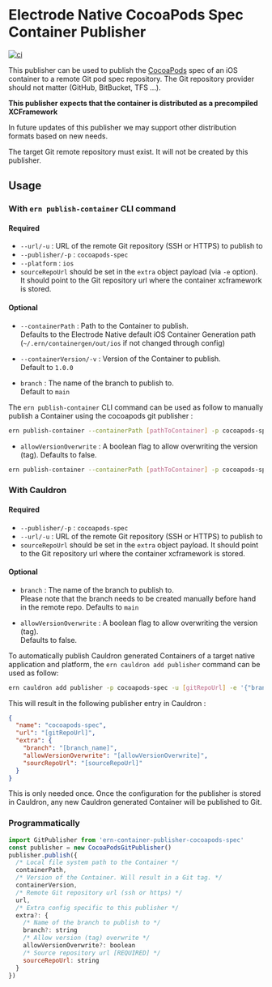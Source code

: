 # Electrode Native CocoaPods Spec Container Publisher

[![ci][1]][2]

This publisher can be used to publish the [CocoaPods][3] spec of an iOS container to a remote Git pod spec repository. The Git repository provider should not matter (GitHub, BitBucket, TFS ...).

**This publisher expects that the container is distributed as a precompiled XCFramework**

In future updates of this publisher we may support other distribution formats based on new needs.

The target Git remote repository must exist. It will not be created by this publisher.

## Usage

### With `ern publish-container` CLI command

#### Required

- `--url/-u` : URL of the remote Git repository (SSH or HTTPS) to publish to
- `--publisher/-p` : `cocoapods-spec`
- `--platform` : `ios`
- `sourceRepoUrl` should be set in the `extra` object payload (via `-e` option). It should point to the Git repository url where the container xcframework is stored.

#### Optional

- `--containerPath` : Path to the Container to publish.\
Defaults to the Electrode Native default iOS Container Generation path (`~/.ern/containergen/out/ios` if not changed through config)

- `--containerVersion/-v` : Version of the Container to publish.\
Default to `1.0.0`

- `branch` : The name of the branch to publish to.\
Default to `main`

The `ern publish-container` CLI command can be used as follow to manually publish a Container using the cocoapods git publisher :

```sh
ern publish-container --containerPath [pathToContainer] -p cocoapods-spec -u [gitRepoUrl] -v [containerVersion] ---platform [android|ios] -e '{"branch":"[branch_name]"}'
```

- `allowVersionOverwrite` : A boolean flag to allow overwriting the version (tag). Defaults to false.

```sh
ern publish-container --containerPath [pathToContainer] -p cocoapods-spec -u [gitRepoUrl] -v [containerVersion] ---platform [android|ios] -e '{"allowVersionOverwrite": true}'
```

### With Cauldron

#### Required

- `--publisher/-p` : `cocoapods-spec`
- `--url/-u` : URL of the remote Git repository (SSH or HTTPS) to publish to
- `sourceRepoUrl` should be set in the `extra` object payload. It should point to the Git repository url where the container xcframework is stored.

#### Optional

- `branch` : The name of the branch to publish to.\
Please note that the branch needs to be created manually before hand in the remote repo. Defaults to `main`

- `allowVersionOverwrite` : A boolean flag to allow overwriting the version (tag).\
Defaults to false.

To automatically publish Cauldron generated Containers of a target native application and platform, the `ern cauldron add publisher` command can be used as follow:

```sh
ern cauldron add publisher -p cocoapods-spec -u [gitRepoUrl] -e '{"branch":"[branch_name]"}'
```

This will result in the following publisher entry in Cauldron :

```json
{
  "name": "cocoapods-spec",
  "url": "[gitRepoUrl]",
  "extra": {
    "branch": "[branch_name]",
    "allowVersionOverwrite": "[allowVersionOverwrite]",
    "sourcRepoUrl": "[sourceRepoUrl]"
  }
}
```

This is only needed once. Once the configuration for the publisher is stored in Cauldron, any new Cauldron generated Container will be published to Git.

### Programmatically

```js
import GitPublisher from 'ern-container-publisher-cocoapods-spec'
const publisher = new CocoaPodsGitPublisher()
publisher.publish({
  /* Local file system path to the Container */
  containerPath,
  /* Version of the Container. Will result in a Git tag. */
  containerVersion,
  /* Remote Git repository url (ssh or https) */
  url,
  /* Extra config specific to this publisher */
  extra?: {
    /* Name of the branch to publish to */
    branch?: string
    /* Allow version (tag) overwrite */
    allowVersionOverwrite?: boolean
    /* Source repository url [REQUIRED] */
    sourceRepoUrl: string
  }
})
```

[1]: https://github.com/electrode-io/ern-container-publisher-cocoapods-spec/workflows/ci/badge.svg
[2]: https://github.com/electrode-io/ern-container-publisher-cocoapods-spec/actions
[3]: https://cocoapods.org
